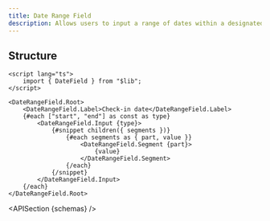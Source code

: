```yaml
---
title: Date Range Field
description: Allows users to input a range of dates within a designated field.
---
```


<script>
	import { APISection, ComponentPreview, DateRangeFieldDemo } from '$lib/components/index.js'
	export let schemas;
</script>

<ComponentPreview name="date-range-field-demo" comp="Date Range Field">

<DateRangeFieldDemo slot="preview" />

</ComponentPreview>

## Structure

```svelte
<script lang="ts">
	import { DateField } from "$lib";
</script>

<DateRangeField.Root>
	<DateRangeField.Label>Check-in date</DateRangeField.Label>
	{#each ["start", "end"] as const as type}
		<DateRangeField.Input {type}>
			{#snippet children({ segments })}
				{#each segments as { part, value }}
					<DateRangeField.Segment {part}>
						{value}
					</DateRangeField.Segment>
				{/each}
			{/snippet}
		</DateRangeField.Input>
	{/each}
</DateRangeField.Root>
```

<APISection {schemas} />
